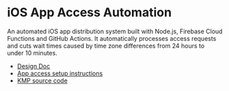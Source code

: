
# iOS App Access Automation

An automated iOS app distribution system built with Node.js, Firebase Cloud Functions and GitHub Actions. It automatically processes access requests and cuts wait times caused by time zone differences from 24 hours to under 10 minutes.

* [Design Doc](https://aungthiha.github.io/iOSAppAccessAutomation/index.html)
* [App access setup instructions](https://aungthiha.github.io/iOSAppAccessAutomation/pages/firebase-setup.html)
* [KMP source code](https://github.com/AungThiha/KMPTemplate)
